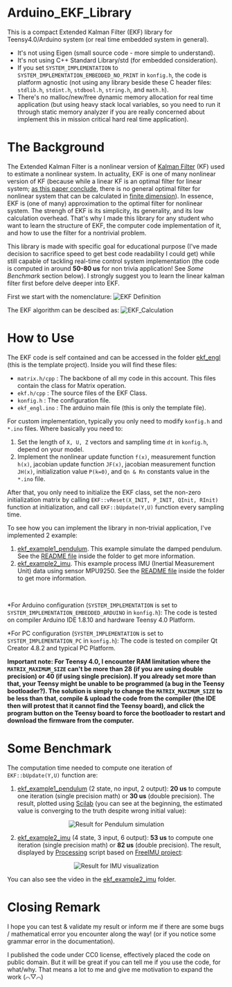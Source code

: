 # Arduino_EKF_Library
This is a compact Extended Kalman Filter (EKF) library for Teensy4.0/Arduino system (or real time embedded system in general).
- It's not using Eigen (small source code - more simple to understand).
- It's not using C++ Standard Library/std (for embedded consideration).
- If you set `SYSTEM_IMPLEMENTATION` to `SYSTEM_IMPLEMENTATION_EMBEDDED_NO_PRINT` in `konfig.h`, the code is platform agnostic (not using any library beside these C header files: `stdlib.h`, `stdint.h`, `stdbool.h`, `string.h`, and `math.h`).
- There's no malloc/new/free dynamic memory allocation for real time application (but using heavy stack local variables, so you need to run it through static memory analyzer if you are really concerned about implement this in mission critical hard real time application).


# The Background
The Extended Kalman Filter is a nonlinear version of [Kalman Filter](https://en.wikipedia.org/wiki/Kalman_filter) (KF) used to estimate a nonlinear system. In actuality, EKF is one of many nonlinear version of KF (because while a linear KF is an optimal filter for linear system; [as this paper conclude](https://ieeexplore.ieee.org/document/1098582), there is no general optimal filter for nonlinear system that can be calculated in [finite dimension](https://en.wikipedia.org/wiki/Nonlinear_filter#Kushner%E2%80%93Stratonovich_filtering)). In essence, EKF is (one of many) approximation to the optimal filter for nonlinear system. The strengh of EKF is its simplicity, its generality, and its low calculation overhead. That's why I made this library for any student who want to learn the structure of EKF, the computer code implementation of it, and how to use the filter for a nontrivial problem.

This library is made with specific goal for educational purpose (I've made decision to sacrifice speed to get best code readability I could get) while still capable of tackling real-time control system implementation (the code is computed in around **50-80 us** for non trivia application! See *Some Benchmark* section below). I strongly suggest you to learn the linear kalman filter first before delve deeper into EKF.

First we start with the nomenclature:
![EKF Definition](EKF_Definition.png "Click to maximize if the image rescaling make you feel dizzy")

The EKF algorithm can be descibed as:
![EKF_Calculation](EKF_Calculation.png "Click to maximize if the image rescaling make you feel dizzy")


# How to Use
The EKF code is self contained and can be accessed in the folder [ekf_engl](ekf_engl) (this is the template project). Inside you will find these files:
- `matrix.h/cpp` : The backbone of all my code in this account. This files contain the class for Matrix operation.
- `ekf.h/cpp` : The source files of the EKF Class.
- `konfig.h` : The configuration file.
- `ekf_engl.ino` : The arduino main file (this is only the template file).

For custom implementation, typically you only need to modify `konfig.h` and `*.ino` files. Where basically you need to:
1. Set the length of `X, U, Z` vectors and sampling time `dt` in `konfig.h`, depend on your model.
2. Implement the nonlinear update function `f(x)`, measurement function `h(x)`, jacobian update function `JF(x)`, jacobian measurement function `JH(x)`, initialization value `P(k=0)`, and `Qn & Rn` constants value in the `*.ino` file.

After that, you only need to initialize the EKF class, set the non-zero initialization matrix by calling `EKF::vReset(X_INIT, P_INIT, QInit, RInit)` function at initialization, and call `EKF::bUpdate(Y,U)` function every sampling time.

To see how you can implement the library in non-trivial application, I've implemented 2 example:
1.  [ekf_example1_pendulum](ekf_example1_pendulum). This example simulate the damped pendulum. See the [README file](ekf_example1_pendulum/README.md) inside the folder to get more information. 
2.  [ekf_example2_imu](ekf_example2_imu). This example process IMU (Inertial Measurement Unit) data using sensor MPU9250. See the [README file](ekf_example2_imu/README.md) inside the folder to get more information.

&nbsp;

*For Arduino configuration (`SYSTEM_IMPLEMENTATION` is set to `SYSTEM_IMPLEMENTATION_EMBEDDED_ARDUINO` in `konfig.h`):
The code is tested on compiler Arduino IDE 1.8.10 and hardware Teensy 4.0 Platform.

*For PC configuration (`SYSTEM_IMPLEMENTATION` is set to `SYSTEM_IMPLEMENTATION_PC` in `konfig.h`):
The code is tested on compiler Qt Creator 4.8.2 and typical PC Platform.


**Important note: For Teensy 4.0, I encounter RAM limitation where the `MATRIX_MAXIMUM_SIZE` can't be more than 28 (if you are using double precision) or 40 (if using single precision). If you already set more than that, your Teensy might be unable to be programmed (a bug in the Teensy bootloader?). The solution is simply to change the `MATRIX_MAXIMUM_SIZE` to be less than that, compile & upload the code from the compiler (the IDE then will protest that it cannot find the Teensy board), and click the program button on the Teensy board to force the bootloader to restart and download the firmware from the computer.**


# Some Benchmark
The computation time needed to compute one iteration of `EKF::bUpdate(Y,U)` function are:
1. [ekf_example1_pendulum](ekf_example1_pendulum) (2 state, no input, 2 output): **20 us** to compute one iteration (single precision math) or **30 us** (double precision). The result, plotted using [Scilab](https://www.scilab.org/) (you can see at the beginning, the estimated value is converging to the truth despite wrong initial value):
<p align="center"><img src="ekf_example1_pendulum/result.png" alt="Result for Pendulum simulation"></p>


2. [ekf_example2_imu](ekf_example2_imu) (4 state, 3 input, 6 output): **53 us** to compute one iteration (single precision math) or **82 us** (double precision). The result, displayed by [Processing](https://processing.org/) script based on [FreeIMU project](http://www.varesano.net/files/FreeIMU-20121122_1126.zip):
<p align="center"><img src="ekf_example2_imu/result.png" alt="Result for IMU visualization"></p>

You can also see the video in the [ekf_example2_imu](ekf_example2_imu) folder.


# Closing Remark
I hope you can test & validate my result or inform me if there are some bugs / mathematical error you encounter along the way! (or if you notice some grammar error in the documentation).

I published the code under CC0 license, effectively placed the code on public domain. But it will be great if you can tell me if you use the code, for what/why. That means a lot to me and give me motivation to expand the work (⌒▽⌒)



